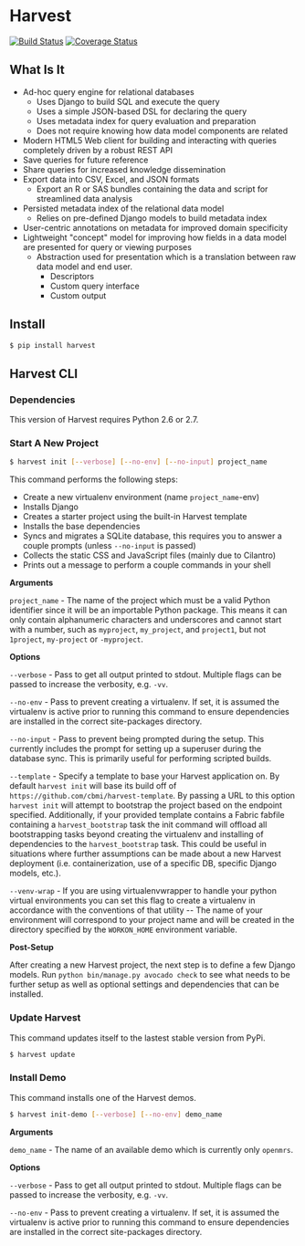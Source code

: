 # Harvest

[![Build Status](https://travis-ci.org/chop-dbhi/harvest.svg?branch=master)](https://travis-ci.org/chop-dbhi/harvest) [![Coverage Status](https://img.shields.io/coveralls/chop-dbhi/harvest.svg)](https://coveralls.io/r/chop-dbhi/harvest)

## What Is It

- Ad-hoc query engine for relational databases
  - Uses Django to build SQL and execute the query
  - Uses a simple JSON-based DSL for declaring the query
  - Uses metadata index for query evaluation and preparation
  - Does not require knowing how data model components are related
- Modern HTML5 Web client for building and interacting with queries completely driven by a robust REST API
- Save queries for future reference
- Share queries for increased knowledge dissemination
- Export data into CSV, Excel, and JSON formats
  - Export an R or SAS bundles containing the data and script for streamlined data analysis
- Persisted metadata index of the relational data model
  - Relies on pre-defined Django models to build metadata index
- User-centric annotations on metadata for improved domain specificity
- Lightweight "concept" model for improving how fields in a data model are presented for query or viewing purposes
  - Abstraction used for presentation which is a translation between raw data model and end user.
    - Descriptors
    - Custom query interface
    - Custom output

## Install

```bash
$ pip install harvest
```

## Harvest CLI

### Dependencies

This version of Harvest requires Python 2.6 or 2.7.

### Start A New Project

```bash
$ harvest init [--verbose] [--no-env] [--no-input] project_name
```
This command performs the following steps:

- Create a new virtualenv environment (name `project_name`-env)
- Installs Django
- Creates a starter project using the built-in Harvest template
- Installs the base dependencies
- Syncs and migrates a SQLite database, this requires you to answer a couple
prompts (unless `--no-input` is passed)
- Collects the static CSS and JavaScript files (mainly due to Cilantro)
- Prints out a message to perform a couple commands in your shell

**Arguments**

`project_name` - The name of the project which must be a valid Python
identifier since it will be an importable Python package. This means it can
only contain alphanumeric characters and underscores and cannot start with a
number, such as `myproject`, `my_project`, and `project1`, but not `1project`,
`my-project` or `-myproject`.

**Options**

`--verbose` - Pass to get all output printed to stdout. Multiple flags can be
passed to increase the verbosity, e.g. `-vv`.

`--no-env` - Pass to prevent creating a virtualenv. If set, it is assumed the
virtualenv is active prior to running this command to ensure dependencies are
installed in the correct site-packages directory.

`--no-input` - Pass to prevent being prompted during the setup. This
currently includes the prompt for setting up a superuser during the database
sync. This is primarily useful for performing scripted builds.

`--template` - Specify a template to base your Harvest application on. By
default `harvest init` will base its build off of
`https://github.com/cbmi/harvest-template`. By passing a URL to this option
`harvest init` will attempt to bootstrap the project based on the endpoint
specified. Additionally, if your provided template contains a Fabric fabfile
containing a `harvest_bootstrap` task the init command will offload all
bootstrapping tasks beyond creating the virtualenv and installing of
dependencies to the `harvest_bootstrap` task. This could be useful in situations
where further assumptions can be made about a new Harvest deployment
(i.e. containerization, use of a specific DB, specific Django models, etc.).

`--venv-wrap` - If you are using virtualenvwrapper to handle your python virtual
environments you can set this flag to create a virtualenv in accordance with
the conventions of that utility -- The name of your environment will correspond
to your project name and will be created in the directory specified by the
`WORKON_HOME` environment variable.

**Post-Setup**

After creating a new Harvest project, the next step is to define a few Django
models. Run `python bin/manage.py avocado check` to see what needs to be
further setup as well as optional settings and dependencies that can be
installed.

### Update Harvest

This command updates itself to the lastest stable version from PyPi.

```bash
$ harvest update
```

### Install Demo

This command installs one of the Harvest demos.

```bash
$ harvest init-demo [--verbose] [--no-env] demo_name
```

**Arguments**

`demo_name` - The name of an available demo which is currently only `openmrs`.

**Options**

`--verbose` - Pass to get all output printed to stdout. Multiple flags can be
passed to increase the verbosity, e.g. `-vv`.

`--no-env` - Pass to prevent creating a virtualenv. If set, it is assumed the
virtualenv is active prior to running this command to ensure dependencies are
installed in the correct site-packages directory.
